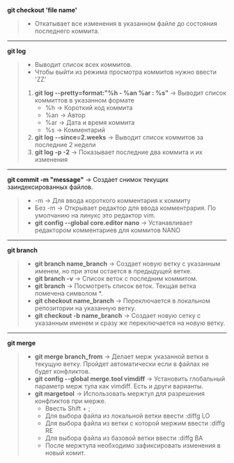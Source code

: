__git checkout 'file name'__
> - Откатывает все изменения в указанном файле до состояния последнего коммита.
---
__git log__ 
> - Выводит список всех коммитов.
> - Чтобы выйти из режима просмотра коммитов нужно ввести 'ZZ'
> 1. __git log --pretty=format:"%h - %an %ar : %s"__ -> Выводит список коммиттов в указанном формате
>    - %h -> Короткий код коммита
>    - %an -> Автор
>    - %ar -> Дата и время коммита
>    - %s -> Комментарий
> 2. __git log --since=2.weeks__ -> Выводит список коммитов за последние 2 недели
> 3. __git log -p -2__ -> Показывает последние два коммита и их изменения
---
__git commit -m "message"__ -> Создает снимок текущих заиндексированных файлов.
> - -m -> Для ввода короткого комментария к коммиту
> - Без -m -> Открывает редактор для ввода комментрария. По умолчанию на линукс это редактор vim.
> - __git config --global core.editor nano__ -> Устанавливает редактором комментариев для коммитов NANO
---
__git branch__
> - __git branch name_branch__ -> Создает новую ветку с указанным именем, но при этом остается в предыдущей ветке.
> - __git branch -v__ -> Список веток с последним коммитом.
> - __git branch__ -> Посмотреть список веток. Текщая ветка помечена символом *.
> - __git checkout name_branch__ -> Переключается в локальном репозитории на указанную ветку.
> - __git checkout -b name_branch__ -> Создает новую сетку с указанным именем и сразу же переключается на новую ветку.
---
__git merge__
> - __git merge branch_from__ -> Делает мерж указанной ветки в текущую ветку. Пройдет автоматически если в файлах не будет конфликтов.
> - __git config --global merge.tool vimdiff__ ->  Установить глобальный параметр мерж тула как vimdiff. Есть и други варианты.
> - __git margetool__ -> Использовать мержтул для разрешения конфликтов при мерже.
>    - Ввесть Shift + ;
>    - Для выбора файла из локальной ветки ввести :diffg LO
>    - Для выбора файла из ветки с которой мержим ввести :diffg RE
>    - Для выбора файла из базовой ветки ввести :diffg BA
>    - После мержтула необходимо зафиксировать изменения в новый комит.